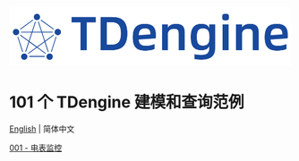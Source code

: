 <p/>
<p align="center">
  <img
    src="assets/tdengine.svg"
    alt="TDengine"
    width="600"
  />
</p>
<p/>

# 101 个 TDengine 建模和查询范例

[English](README.md) | 简体中文

[001 - 电表监控](cases/001-001-electricity-meter-monitoring.zh-hans.md)
